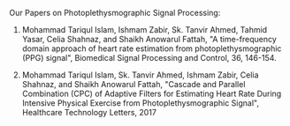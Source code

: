 
Our Papers on Photoplethysmographic Signal Processing:

1. Mohammad Tariqul Islam, Ishmam Zabir, Sk. Tanvir Ahmed, Tahmid Yasar, Celia Shahnaz, and Shaikh Anowarul Fattah, "A time-frequency domain approach of heart rate estimation from photoplethysmographic (PPG) signal", Biomedical Signal Processing and Control, 36, 146-154.

2. Mohammad Tariqul Islam, Sk. Tanvir Ahmed, Ishmam Zabir, Celia Shahnaz, and Shaikh Anowarul Fattah, "Cascade and Parallel Combination (CPC) of Adaptive Filters for Estimating Heart Rate During Intensive Physical Exercise from Photoplethysmographic Signal", Healthcare Technology Letters, 2017
